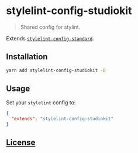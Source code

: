 # stylelint-config-studiokit

> Shared config for stylint.

Extends [`stylelint-config-standard`](https://github.com/stylelint/stylelint-config-standard).

## Installation

```bash
yarn add stylelint-config-studiokit -D
```

## Usage

Set your `stylelint` config to:

```json
{
  "extends": "stylelint-config-studiokit"
}
```

## [License](LICENSE)
